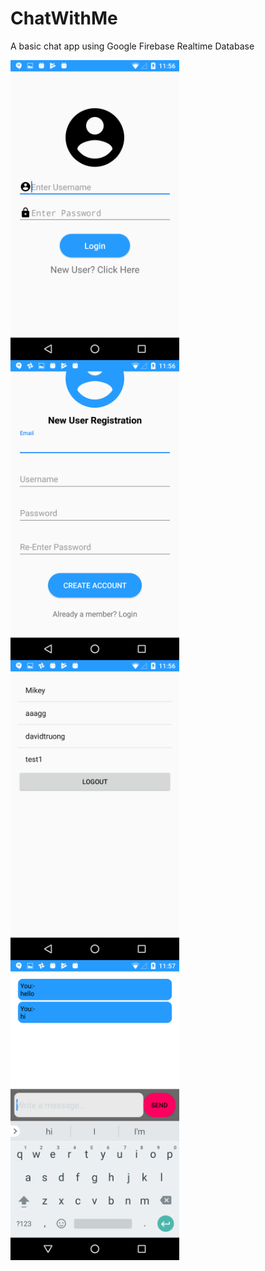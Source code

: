 # ChatWithMe

A basic chat app using Google Firebase Realtime Database

<a href="url">
<img src="https://github.com/MiceXx/ChatWithMe/blob/master/Screenshot_20170613-235609.png " align="left" height="480" width="270" >
<br></a>

<a href="url">
<img src="https://github.com/MiceXx/ChatWithMe/blob/master/Screenshot_20170613-235616.png " align="left" height="480" width="270" >
<br></a>

<a href="url">
<img src="https://github.com/MiceXx/ChatWithMe/blob/master/Screenshot_20170613-235638.png " align="left" height="480" width="270" >
<br></a>

<a href="url">
<img src="https://github.com/MiceXx/ChatWithMe/blob/master/Screenshot_20170613-235707.png " align="left" height="480" width="270" >
<br></a>
